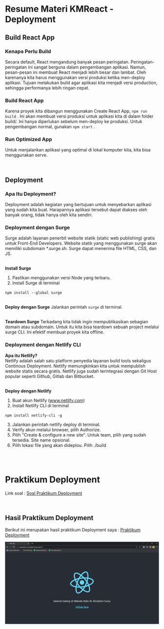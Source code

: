 # Resume Materi KMReact - Deployment
## Build React App
### Kenapa Perlu Build
Secara default, React mengandung banyak pesan peringatan. Peringatan-peringatan ini sangat berguna dalam pengembangan aplikasi. Namun, pesan-pesan ini membuat React menjadi lebih besar dan lambat. Oleh karenanya kita harus menggunakan versi produksi ketika men-deploy aplikasi. Tujuan melakukan build agar aplikasi kita menjadi versi production, sehingga performanya lebih ringan cepat.

### Build React App
Karena proyek kita dibangun menggunakan Create React App, `npm run build` . Ini akan membuat versi produksi untuk aplikasi kita di dalam folder build/. Ini hanya diperlukan sebelum men-deploy ke produksi. Untuk pengembangan normal, gunakan `npm start` .

### Run Optimized App
Untuk menjalankan aplikasi yang optimal di lokal komputer kita, kita bisa menggunakan serve.

<br>

## Deployment
### Apa Itu Deployment?
Deployment adalah kegiatan yang bertujuan untuk menyebarkan aplikasi yang sudah kita buat. Harapannya aplikasi tersebut dapat diakses oleh banyak orang, tidak hanya oleh kita sendiri.

### Deployment dengan Surge
Surge adalah layanan penerbit website statik (static web publishing) gratis untuk Front-End Developers. Website statik yang menggunakan surge akan memiliki subdomain *.surge.sh. Surge dapat menerima file HTML, CSS, dan JS.

<br> **Install Surge**
1. Pastikan menggunakan versi Node yang terbaru.
2. Install Surge di terminal

`npm install --global surge`

<br> **Deploy dengan Surge**
Jalankan perintah `surge` di terminal.

<br> **Teardown Surge**
Terkadang kita tidak ingin mempublikasikan sebagian domain atau subdomain. Untuk itu kita bisa teardown sebuah project melalui surge CLI. Ini efektif membuat proyek kita offline.

### Deployment dengan Netlify CLI
**Apa itu Netlify?**
<br> Netlify adalah salah satu platform penyedia layanan build tools sekaligus Continous Deployment. Netlify memungkinkan kita untuk mempublish website statis secara gratis. Netlify juga sudah terintegrasi dengan Git Host popular seperti Github, Gitlab dan Bitbucket.

<br> **Deploy dengan Netlify**
1. Buat akun Netlify (www.netlify.com)
2. Install Netlify CLI di terminal

`npm install netlify-cli -g`

3. Jalankan perintah netlify deploy di terminal.
4. Verify akun melalui browser, pilih Authorize.
5. Pilih "Create & configure a new site". Untuk team, pilih yang sudah tersedia. Site name opsional.
6. Pilih lokasi file yang akan dideplou. Pilih ./build

<br><br>

# Praktikum Deployment
Link soal : [Soal Praktikum Deployment](https://docs.google.com/document/d/1aSMZRdwOlMiwqWwzOKLSGj06jSeMyCa-TcAIjvpFTfQ/edit)

<br>

## Hasil Praktikum Deployment
Berikut ini merupakan hasil praktikum Deployment saya : [Praktikum Deployment](https://github.com/m-mustakim-surya/react_m-mustakim-surya/tree/19_Deployment/19_Deployment/praktikum/deployment)

![01](https://github.com/m-mustakim-surya/react_m-mustakim-surya/blob/19_Deployment/19_Deployment/screenshots/Deployment.PNG)
